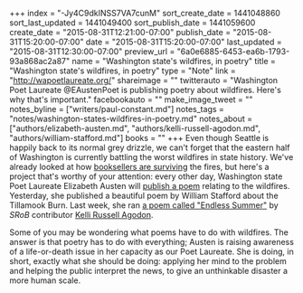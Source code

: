 +++
index = "-Jy4C9dkINSS7VA7cunM"
sort_create_date = 1441048860
sort_last_updated = 1441049400
sort_publish_date = 1441059600
create_date = "2015-08-31T12:21:00-07:00"
publish_date = "2015-08-31T15:20:00-07:00"
date = "2015-08-31T15:20:00-07:00"
last_updated = "2015-08-31T12:30:00-07:00"
preview_url = "6a0e6885-6453-ea6b-1793-93a868ac2a87"
name = "Washington state's wildfires, in poetry"
title = "Washington state's wildfires, in poetry"
type = "Note"
link = "http://wapoetlaureate.org/"
shareimage = ""
twitterauto = "Washington Poet Laureate @EAustenPoet is publishing poetry about wildfires. Here's why that's important."
facebookauto = ""
make_image_tweet = ""
notes_byline = ["writers/paul-constant.md"]
notes_tags = "notes/washington-states-wildfires-in-poetry.md"
notes_about = ["authors/elizabeth-austen.md", "authors/kelli-russell-agodon.md", "authors/william-stafford.md"]
books = ""
+++
Even though Seattle is happily back to its normal grey drizzle, we can't forget that the eastern half of Washington is currently battling the worst wildfires in state history. We've already looked at how [booksellers are surviving](http://seattlereviewofbooks.com/notes/2015/08/28/washington-bookstores-survive-wildfires/) the fires, but here's a project that's worthy of your attention: every other day, Washington state Poet Laureate Elizabeth Austen will [publish a poem](http://wapoetlaureate.org/) relating to the wildfires. Yesterday, she published a beautiful poem by William Stafford about the Tillamook Burn. Last week, she ran [a poem called "Endless Summer"](http://wapoetlaureate.org/2015/08/28/endless-summer-by-kelli-russell-agodon/) by *SRoB* contributor [Kelli Russell Agodon](http://seattlereviewofbooks.com/writers/kelli-russell-agodon/).

Some of you may be wondering what poems have to do with wildfires. The answer is that poetry has to do with everything; Austen is raising awareness of a life-or-death issue in her capacity as our Poet Laureate. She is doing, in short, exactly what she should be doing: applying her mind to the problem and helping the public interpret the news, to give an unthinkable disaster a more human scale.